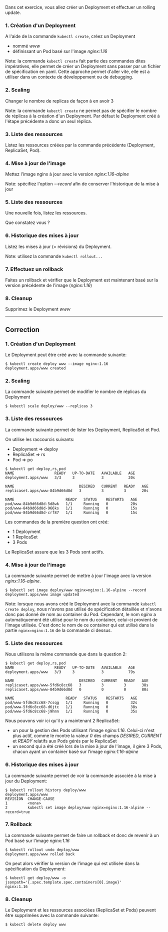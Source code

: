 Dans cet exercice, vous allez créer un Deployment et effectuer un rolling update.

### 1. Création d'un Deployment

A l'aide de la commande `kubectl create`, créez un Deployment
- nommé *www*
- définissant un Pod basé sur l'image *nginx:1.16*

Note: la commande `kubectl create` fait partie des commandes dites impératives, elle permet de créer un Deployment sans passer par un fichier de spécification en yaml. Cette approche permet d'aller vite, elle est a utiliser dans un contexte de développement ou de debugging.

### 2. Scaling

Changer le nombre de replicas de façon à en avoir 3

Note: la commande `kubectl create` ne permet pas de spécifier le nombre de réplicas à la création d'un Deployment. Par défaut le Deployment créé à l'étape précédente a donc un seul réplica.

### 3. Liste des ressources

Listez les ressources créées par la commande précédente (Deployment, ReplicaSet, Pod).

### 4. Mise à jour de l'image

Mettez l'image nginx à jour avec le version *nginx:1.16-alpine*

Note: spécifiez l'option *--record*  afin de conserver l'historique de la mise à jour

### 5. Liste des ressources

Une nouvelle fois, listez les ressources.

Que constatez vous ?

### 6. Historique des mises à jour

Listez les mises à jour (= révisions) du Deployment.

Note: utilisez la commande `kubectl rollout...`

### 7. Effectuez un rollback

Faites un rollback et vérifier que le Deployment est maintenant basé sur la version précédente de l'image (*nginx:1.16*)

### 8. Cleanup

Supprimez le Deployment *www*

---

## Correction

### 1. Création d'un Deployment

Le Deployment peut être créé avec la commande suivante:

```
$ kubectl create deploy www --image nginx:1.16
deployment.apps/www created
```

### 2. Scaling

La commande suivante permet de modifier le nombre de réplicas du Deployment

```
$ kubectl scale deploy/www --replicas 3
```

### 3. Liste des ressources

La commande suivante permet de lister les Deployment, ReplicaSet et Pod.

On utilise les raccourcis suivants:
- Deployment => deploy
- ReplicaSet => rs
- Pod        => po

```
$ kubectl get deploy,rs,pod
NAME                  READY   UP-TO-DATE   AVAILABLE   AGE
deployment.apps/www   3/3     3            3           20s

NAME                             DESIRED   CURRENT   READY   AGE
replicaset.apps/www-84b9d66d8d   3         3         3       20s

NAME                       READY   STATUS    RESTARTS   AGE
pod/www-84b9d66d8d-5d8wk   1/1     Running   0          20s
pod/www-84b9d66d8d-966ks   1/1     Running   0          15s
pod/www-84b9d66d8d-crf87   1/1     Running   0          15s
```

Les commandes de la première question ont créé:
- 1 Deployment
- 1 ReplicaSet
- 3 Pods

Le ReplicaSet assure que les 3 Pods sont actifs.

### 4. Mise à jour de l'image

La commande suivante permet de mettre à jour l'image avec la version *nginx:1.16-alpine*.

```
$ kubectl set image deploy/www nginx=nginx:1.16-alpine --record
deployment.apps/www image updated
```

Note: lorsque nous avons créé le Deployment avec la commande `kubectl create deploy`, nous n'avons pas utilisé de spécification détaillée et n'avons donc pas donné de nom au container du Pod. Cependant, le nom *nginx* a automatiquement été utilisé pour le nom du container, celui-ci provient de l'image utilisée. C'est donc le nom de ce container qui est utilisé dans la partie `nginx=nginx:1.16` de la commande ci dessus.

### 5. Liste des ressources

Nous utilisons la même commande que dans la question 2:

```
$ kubectl get deploy,rs,pod
NAME                  READY   UP-TO-DATE   AVAILABLE   AGE
deployment.apps/www   3/3     3            3           79s

NAME                             DESIRED   CURRENT   READY   AGE
replicaset.apps/www-5fd6c8cc68   3         3         3       38s
replicaset.apps/www-84b9d66d8d   0         0         0       80s

NAME                       READY   STATUS    RESTARTS   AGE
pod/www-5fd6c8cc68-7csqg   1/1     Running   0          32s
pod/www-5fd6c8cc68-d6jtc   1/1     Running   0          38s
pod/www-5fd6c8cc68-j9hmn   1/1     Running   0          35s
```

Nous pouvons voir ici qu'il y a maintenant 2 ReplicaSet:
- un pour la gestion des Pods utilisant l'image *nginx:1.16*. Celui-ci n'est plus actif, comme le montre la valeur *0* des champs *DESIRED*, *CURRENT* et *READY* relatifs aux Pods gérés par le ReplicaSet
- un second qui a été créé lors de la mise à jour de l'image, il gère 3 Pods, chacun ayant un container basé sur l'image *nginx:1.16-alpine*

### 6. Historique des mises à jour

La commande suivante permet de voir la commande associée à la mise à jour du Deployment:

```
$ kubectl rollout history deploy/www
deployment.apps/www
REVISION  CHANGE-CAUSE
1         <none>
2         kubectl set image deploy/www nginx=nginx:1.16-alpine --record=true
```

### 7. Rollback

La commande suivante permet de faire un rollback et donc de revenir à un Pod basé sur l'image *nginx:1.16*

```
$ kubectl rollout undo deploy/www
deployment.apps/www rolled back
```

On peut alors vérifier la version de l'image qui est utilisée dans la spécification du Deployment:

```
$ kubectl get deploy/www -o jsonpath='{.spec.template.spec.containers[0].image}'
nginx:1.16
```

### 8. Cleanup

Le Deployment et les ressources associées (ReplicaSet et Pods) peuvent être supprimées avec la commande suivante:

```
$ kubectl delete deploy www
```
